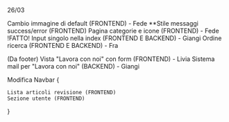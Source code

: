 
26/03 

Cambio immagine di default (FRONTEND) - Fede
**Stile messaggi success/error (FRONTEND) 
Pagina categorie e icone (FRONTEND) - Fede
    !FATTO!    Input singolo nella index (FRONTEND E BACKEND) - Giangi
Ordine ricerca (FRONTEND E BACKEND) - Fra

(Da footer) Vista "Lavora con noi" con form (FRONTEND) - Livia
Sistema mail per "Lavora con noi" (BACKEND) - Giangi

Modifica Navbar {

    Lista articoli revisione (FRONTEND) 
    Sezione utente (FRONTEND)

}


 
